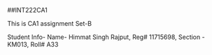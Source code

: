 ##INT222CA1

This is CA1 assignment Set-B 

Student Info-
Name- Himmat Singh Rajput,
Reg# 11715698,
Section - KM013,
Roll# A33
